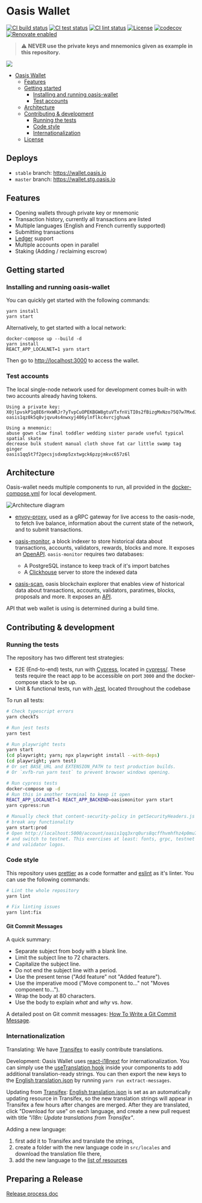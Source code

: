 # Oasis Wallet

[![CI build status][github-ci-build-badge]][github-ci-build-link]
[![CI test status][github-ci-test-badge]][github-ci-test-link]
[![CI lint status][github-ci-lint-badge]][github-ci-lint-link]
[![License](https://img.shields.io/badge/License-Apache%202.0-blue.svg)](https://opensource.org/licenses/Apache-2.0)
[![codecov](https://codecov.io/gh/oasisprotocol/oasis-wallet-web/branch/master/graph/badge.svg)](https://codecov.io/gh/oasisprotocol/oasis-wallet-web)
[![Renovate enabled](https://img.shields.io/badge/renovate-enabled-brightgreen.svg)](https://renovatebot.com/)

> :warning: **NEVER use the private keys and mnemonics given as example in this repository.**

<img src="docs/images/demo.gif">

- [Oasis Wallet](#oasis-wallet)
  - [Features](#features)
  - [Getting started](#getting-started)
    - [Installing and running oasis-wallet](#installing-and-running-oasis-wallet)
    - [Test accounts](#test-accounts)
  - [Architecture](#architecture)
  - [Contributing & development](#contributing--development)
    - [Running the tests](#running-the-tests)
    - [Code style](#code-style)
    - [Internationalization](#internationalization)
  - [License](#license)

## Deploys

- `stable` branch: <https://wallet.oasis.io>
- `master` branch: <https://wallet.stg.oasis.io>

## Features

- Opening wallets through private key or mnemonic
- Transaction history, currently all transactions are listed
- Multiple languages (English and French currently supported)
- Submitting transactions
- [Ledger](http://ledger.com/) support
- Multiple accounts open in parallel
- Staking (Adding / reclaiming escrow)

## Getting started

### Installing and running oasis-wallet

You can quickly get started with the following commands:

```shell
yarn install
yarn start
```

Alternatively, to get started with a local network:

```shell
docker-compose up --build -d
yarn install
REACT_APP_LOCALNET=1 yarn start
```

Then go to <http://localhost:3000> to access the wallet.

### Test accounts

The local single-node network used for development comes built-in with two
accounts already having tokens.

```none
Using a private key:
X0jlpvskP1q8E6rHxWRJr7yTvpCuOPEKBGW8gtuVTxfnViTI0s2fBizgMxNzo75Q7w7MxdJXtOLeqDoFUGxxMg==
oasis1qz0k5q8vjqvu4s4nwxyj406ylnflkc4vrcjghuwk

Using a mnemonic:
abuse gown claw final toddler wedding sister parade useful typical spatial skate
decrease bulk student manual cloth shove fat car little swamp tag ginger
oasis1qq5t7f2gecsjsdxmp5zxtwgck6pzpjmkvc657z6l
```

## Architecture

Oasis-wallet needs multiple components to run, all provided in the
[docker-compose.yml] for local development.

![Architecture diagram](docs/images/architecture.svg)

- [envoy-proxy], used as a gRPC gateway for live access to the oasis-node, to
  fetch live balance, information about the current state of the network, and to
  submit transactions.
- [oasis-monitor], a block indexer to store historical data about transactions,
  accounts, validators, rewards, blocks and more. It exposes an
  [OpenAPI][monitor-swagger]. `oasis-monitor` requires two databases:

  - A PostgreSQL instance to keep track of it's import batches
  - A [Clickhouse] server to store the indexed data

- [oasis-scan], oasis blockchain explorer that enables view of historical data
  about transactions, accounts, validators, paratimes, blocks, proposals and
  more. It exposes an [API][scan-api-repo].

API that web wallet is using is determined during a build time.

## Contributing & development

### Running the tests

The repository has two different test strategies:

- E2E (End-to-end) tests, run with [Cypress], located in [cypress/](/cypress).
  These tests require the react app to be accessible on port `3000` and the
  docker-compose stack to be up.
- Unit & functional tests, run with [Jest], located throughout the codebase

To run all tests:

```bash
# Check typescript errors
yarn checkTs

# Run jest tests
yarn test

# Run playwright tests
yarn start
(cd playwright; yarn; npx playwright install --with-deps)
(cd playwright; yarn test)
# Or set BASE_URL and EXTENSION_PATH to test production builds.
# Or `xvfb-run yarn test` to prevent browser windows opening.

# Run cypress tests
docker-compose up -d
# Run this in another terminal to keep it open
REACT_APP_LOCALNET=1 REACT_APP_BACKEND=oasismonitor yarn start
yarn cypress:run

# Manually check that content-security-policy in getSecurityHeaders.js doesn't
# break any functionality
yarn start:prod
# Open http://localhost:5000/account/oasis1qq3xrq0urs8qcffhvmhfhz4p0mu7ewc8rscnlwxe/stake
# and switch to testnet. This exercises at least: fonts, grpc, testnet grpc, API,
# and validator logos.
```

### Code style

This repository uses [prettier] as a code formatter and [eslint] as it's linter.
You can use the following commands:

```bash
# Lint the whole repository
yarn lint

# Fix linting issues
yarn lint:fix
```

#### Git Commit Messages

A quick summary:

- Separate subject from body with a blank line.
- Limit the subject line to 72 characters.
- Capitalize the subject line.
- Do not end the subject line with a period.
- Use the present tense ("Add feature" not "Added feature").
- Use the imperative mood ("Move component to..." not "Moves component to...").
- Wrap the body at 80 characters.
- Use the body to explain _what_ and _why_ vs. _how_.

A detailed post on Git commit messages: [How To Write a Git Commit Message].

### Internationalization

Translating: We have [Transifex] to easily contribute translations.

Development: Oasis Wallet uses [react-i18next] for internationalization. You can
simply use the [useTranslation hook] inside your components to add additional
translation-ready strings. You can then export the new keys to the
[English translation.json] by running `yarn run extract-messages`.

Updating from [Transifex]: [English translation.json] is set as an automatically
updating resource in Transifex, so the new translation strings will appear in
Transifex a few hours after changes are merged. After they are translated, click
"Download for use" on each language, and create a new pull request with title
_"i18n: Update translations from Transifex"_.

Adding a new language:

1. first add it to Transifex and translate the strings,
2. create a folder with the new language code in `src/locales` and download the
    translation file there,
3. add the new language to the [list of resources][i18n.ts]

## Preparing a Release

[Release process doc](docs/release-process.md)

[docker-compose.yml]: docker-compose.yml
[envoy-proxy]: https://www.envoyproxy.io
[oasis-monitor]: https://oasismonitor.com
[monitor-swagger]: https://github.com/everstake/oasis-explorer/blob/master/swagger/swagger.yml
[Clickhouse]: https://github.com/ClickHouse/ClickHouse
[oasis-scan]: https://www.oasisscan.com
[scan-api-repo]: https://github.com/bitcat365/oasisscan-backend#oasisscan-api
[Cypress]: https://www.cypress.io/
[Jest]: https://github.com/facebook/jest
[prettier]: https://prettier.io/
[eslint]: https://github.com/eslint/eslint
[How To Write a Git Commit Message]: https://chris.beams.io/posts/git-commit/
[Transifex]: https://www.transifex.com/oasisprotocol/oasis-wallet-web/
[react-i18next]: https://react.i18next.com/
[useTranslation hook]: https://react.i18next.com/latest/usetranslation-hook
[English translation.json]: src/locales/en/translation.json
[i18n.ts]: src/locales/i18n.ts
[github-ci-build-badge]: https://github.com/oasisprotocol/oasis-wallet-web/actions/workflows/ci-build.yml/badge.svg
[github-ci-build-link]: https://github.com/oasisprotocol/oasis-wallet-web/actions?query=workflow:ci-build+branch:master
[github-ci-test-badge]: https://github.com/oasisprotocol/oasis-wallet-web/actions/workflows/ci-test.yml/badge.svg
[github-ci-test-link]: https://github.com/oasisprotocol/oasis-wallet-web/actions?query=workflow:ci-test+branch:master
[github-ci-lint-badge]: https://github.com/oasisprotocol/oasis-wallet-web/actions/workflows/ci-lint.yml/badge.svg
[github-ci-lint-link]: https://github.com/oasisprotocol/oasis-wallet-web/actions?query=workflow:ci-lint+branch:master

